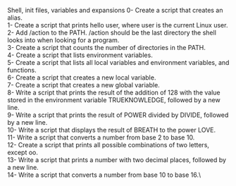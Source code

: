 Shell, init files, variables and expansions
0- Create a script that creates an alias.\
1- Create a script that prints hello user, where user is the current Linux user.\
2- Add /action to the PATH. /action should be the last directory the shell looks into when looking for a program.\
3- Create a script that counts the number of directories in the PATH.\
4- Create a script that lists environment variables.\
5- Create a script that lists all local variables and environment variables, and functions.\
6- Create a script that creates a new local variable.\
7- Create a script that creates a new global variable.\
8- Write a script that prints the result of the addition of 128 with the value stored in the
environment variable TRUEKNOWLEDGE, followed by a new line.\
9- Write a script that prints the result of POWER divided by DIVIDE, followed by a new line.\
10- Write a script that displays the result of BREATH to the power LOVE.\
11- Write a script that converts a number from base 2 to base 10.\
12- Create a script that prints all possible combinations of two letters, except oo.\
13- Write a script that prints a number with two decimal places, followed by a new line.\
14- Write a script that converts a number from base 10 to base 16.\
